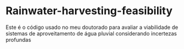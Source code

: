 # Rainwater-harvesting-feasibility
Este é o código usado no meu doutorado para avaliar a viabilidade de sistemas de aproveitamento de água pluvial considerando incertezas profundas
